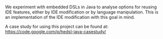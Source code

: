 We experiment with embedded DSLs in Java to analyse options for reusing IDE features, either by IDE modification or by language manipulation. This is an implementation of the IDE modification with this goal in mind.

A case study for using this project can be found at: https://code.google.com/p/hedsl-java-casestudy/